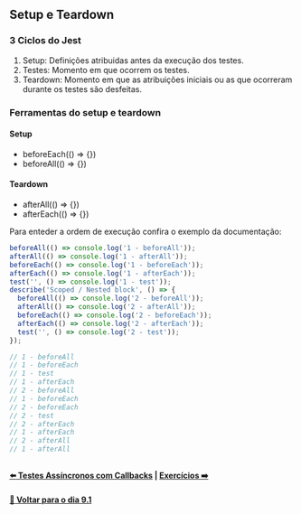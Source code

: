 ## Setup e Teardown

### 3 Ciclos do Jest
1) Setup: Definições atribuidas antes da execução dos testes.
2) Testes: Momento em que ocorrem os testes.
3) Teardown: Momento em que as atribuições iniciais ou as que ocorreram durante os testes são desfeitas.

### Ferramentas do setup e teardown
#### Setup
- beforeEach(() => {})
- beforeAll(() => {})
#### Teardown
- afterAll(() => {})
- afterEach(() => {})

Para enteder a ordem de execução confira o exemplo da documentação: 
~~~javascript
beforeAll(() => console.log('1 - beforeAll'));
afterAll(() => console.log('1 - afterAll'));
beforeEach(() => console.log('1 - beforeEach'));
afterEach(() => console.log('1 - afterEach'));
test('', () => console.log('1 - test'));
describe('Scoped / Nested block', () => {
  beforeAll(() => console.log('2 - beforeAll'));
  afterAll(() => console.log('2 - afterAll'));
  beforeEach(() => console.log('2 - beforeEach'));
  afterEach(() => console.log('2 - afterEach'));
  test('', () => console.log('2 - test'));
});

// 1 - beforeAll
// 1 - beforeEach
// 1 - test
// 1 - afterEach
// 2 - beforeAll
// 1 - beforeEach
// 2 - beforeEach
// 2 - test
// 2 - afterEach
// 1 - afterEach
// 2 - afterAll
// 1 - afterAll
~~~

##

#### [:arrow_left: Testes Assíncronos com Callbacks](./testes-assincronos-com-callbacks.md#testes-assíncronos-com-callbacks) | [Exercícios :arrow_right:](../X-agora-a-pratica/exercicios.md#exercícios)

#### [:date: Voltar para o dia 9.1](../README.md#91-javascript-assíncrono-e-callbacks)
